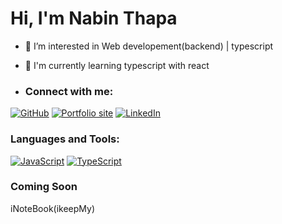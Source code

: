 # Hi, I'm Nabin Thapa
- 👀 I’m interested in Web developement(backend) | typescript
- 🌱 I'm currently learning typescript with react

- ### Connect with me:
  
[![GitHub](https://img.shields.io/badge/GitHub-181717?style=for-the-badge&logo=github&logoColor=white)](https://github.com/Nabeen-Thapa)
[![Portfolio site](https://img.shields.io/badge/Portfolio-nabeenthapa-green)](https://nabeen-thapa.github.io/pesonal-profile.github.io/) 
[![LinkedIn](https://img.shields.io/badge/LinkedIn-Profile-blue)]([https://linkedin.com/in/yourprofile](https://www.linkedin.com/in/nabinthapa123/))  



### Languages and Tools:

[![JavaScript](https://img.shields.io/badge/JavaScript-F7DF1E?logo=javascript&logoColor=black)](https://javascript.com) 
[![TypeScript](https://img.shields.io/badge/TypeScript-3178C6?logo=typescript&logoColor=white&style=flat-square)](https://www.typescriptlang.org/) 

### Coming Soon

iNoteBook(ikeepMy)
<!---
Nabeen-Thapa/Nabeen-Thapa is a ✨ special ✨ repository because its `README.md` (this file) appears on your GitHub profile.
You can click the Preview link to take a look at your changes.
--->

